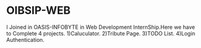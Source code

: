 # OIBSIP-WEB
I Joined in OASIS-INFOBYTE in Web Development InternShip.Here we have to Complete 4 projects.
1)Caluculator.
2)Tribute Page.
3)TODO List.
4)Login Authentication.
